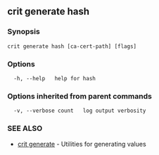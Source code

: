## crit generate hash



### Synopsis



```
crit generate hash [ca-cert-path] [flags]
```

### Options

```
  -h, --help   help for hash
```

### Options inherited from parent commands

```
  -v, --verbose count   log output verbosity
```

### SEE ALSO

* [crit generate](crit-generate.md)	 - Utilities for generating values

